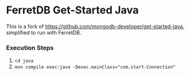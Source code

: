# FerretDB Get-Started Java

This is a fork of https://github.com/mongodb-developer/get-started-java, simplified to run with FerretDB.

### Execution Steps

1. `cd java`
2. `mvn compile exec:java -Dexec.mainClass="com.start.Connection"`
